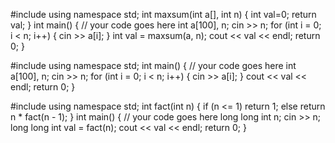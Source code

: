#include <iostream>
using namespace std;
int maxsum(int a[], int n)
{
int val=0;
return val;
}
int main()
{
// your code goes here
int a[100], n;
cin >> n;
for (int i = 0; i < n; i++)
{
cin >> a[i];
}
int val = maxsum(a, n);
cout << val << endl;
return 0;
}

#include <iostream>
using namespace std;
int main()
{
// your code goes here
int a[100], n;
cin >> n;
for (int i = 0; i < n; i++)
{
cin >> a[i];
}
cout << val << endl;
return 0;
}

#include <iostream>
using namespace std;
int fact(int n)
{
if (n <= 1)
return 1;
else
return n \* fact(n - 1);
}
int main()
{
// your code goes here
long long int n;
cin >> n;
long long int val = fact(n);
cout << val << endl;
return 0;
}
